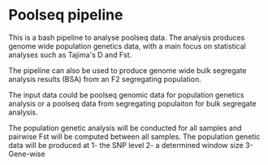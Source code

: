 # Poolseq pipeline

This is a bash pipeline to analyse poolseq data. The analysis produces genome wide population genetics data, with a main focus on statistical analyses such as Tajima's D and Fst. 

The pipeline can also be used to produce genome wide bulk segregate analysis results (BSA) from an F2 segregating population. 

The input data could be poolseq genomic data for population genetics analysis or a poolseq data from segregating populaiton for bulk segregate analysis. 

The population genetic analysis will be conducted for all samples and pairwise Fst will be computed between all samples. The population genetic data will be produced at 
1- the SNP level 
2- a determined window size 
3- Gene-wise    
